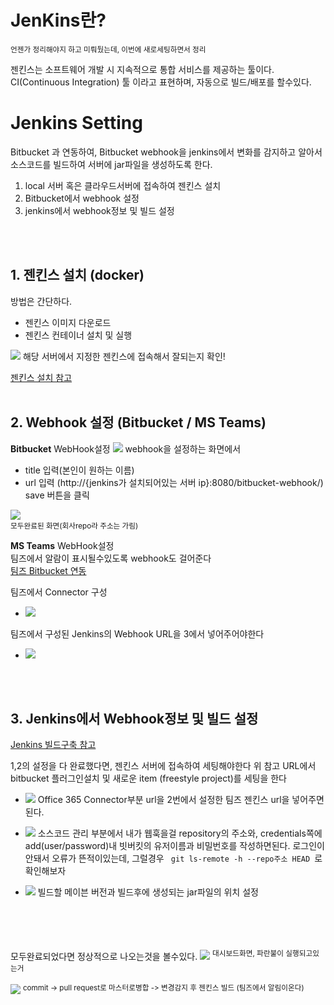 # JenKins란?
<sup> 언젠가 정리해야지 하고 미뤄뒀는데, 이번에 새로세팅하면서 정리</sup>

젠킨스는 소프트웨어 개발 시 지속적으로 통합 서비스를 제공하는 툴이다. CI(Continuous Integration) 툴 이라고 표현하며, 
자동으로 빌드/배포를 할수있다.


# Jenkins Setting
Bitbucket 과 연동하여, 
Bitbucket webhook을 jenkins에서 변화를 감지하고 알아서 소스코드를 빌드하여 서버에 jar파일을 생성하도록 한다.

1. local 서버 혹은 클라우드서버에 접속하여 젠킨스 설치
2. Bitbucket에서 webhook 설정
3. jenkins에서 webhook정보 및 빌드 설정
</br>
</br>

## 1. 젠킨스 설치 (docker)
방법은 간단하다. 
* 젠킨스 이미지 다운로드 
* 젠킨스 컨테이너 설치 및 실행  
 
![](./img/jenkins_docker.png)
해당 서버에서 지정한 젠킨스에 접속해서 잘되는지 확인!

<a href="https://narup.tistory.com/202"> 젠킨스 설치 참고</a>
</br>
</br>

## 2. Webhook 설정 (Bitbucket / MS Teams)
**Bitbucket** WebHook설정
![](./img/addwebhook.png)
webhook을 설정하는 화면에서  
* title 입력(본인이 원하는 이름)
* url 입력 (http://{jenkins가 설치되어있는 서버 ip}:8080/bitbucket-webhook/)
save 버튼을 클릭


![](./img/bitbucket.png)  
<sup> 모두완료된 화면(회사repo라 주소는 가림)</sup>


**MS Teams** WebHook설정  
팀즈에서 알람이 표시될수있도록 webhook도 걸어준다  
<a href="https://confluence.curvc.com/pages/releaseview.action?pageId=109641795"> 팀즈 Bitbucket 연동 </a>

 팀즈에서 Connector 구성
 * ![](./img/connectors.png)

팀즈에서 구성된 Jenkins의 Webhook URL을 3에서 넣어주어야한다 
 * ![](./img/teams_jenkins.png)
</br>
</br>


## 3. Jenkins에서 Webhook정보 및 빌드 설정
<a href="https://nerd-mix.tistory.com/30?category=824214">Jenkins 빌드구축  참고</a>


1,2의 설정을 다 완료했다면, 젠킨스 서버에 접속하여 세팅해야한다
위 참고 URL에서 bitbucket 플러그인설치 및 새로운 item (freestyle project)를 세팅을 한다   

* ![](./img/jenkins1.png)
  Office 365 Connector부분 url을 2번에서 설정한 팀즈 젠킨스 url을 넣어주면된다. 
 
* ![](./img/jenkins2.png)
소스코드 관리 부분에서 내가 웹훅을걸 repository의 주소와, credentials쪽에 add(user/password)내 빗버킷의 유저이름과 비밀번호를 작성하면된다. 로그인이 안돼서 오류가 뜬적이있는데, 그럴경우
 <code> git ls-remote -h --repo주소 HEAD </code>로 확인해보자
* ![](./img/jenkins3.png)
빌드할 메이븐 버전과 빌드후에 생성되는 jar파일의 위치 설정
</br>
</br>
</br>

모두완료되었다면 정상적으로 나오는것을 볼수있다.
![](./img/dashboard.png)
<sup> 대시보드화면, 파란불이 실행되고있는거</sup>

 ![](./img/end.png)
 <sup> commit -> pull request로 마스터로병합 -> 변경감지 후 젠킨스 빌드 (팀즈에서 알림이온다) </sup>
